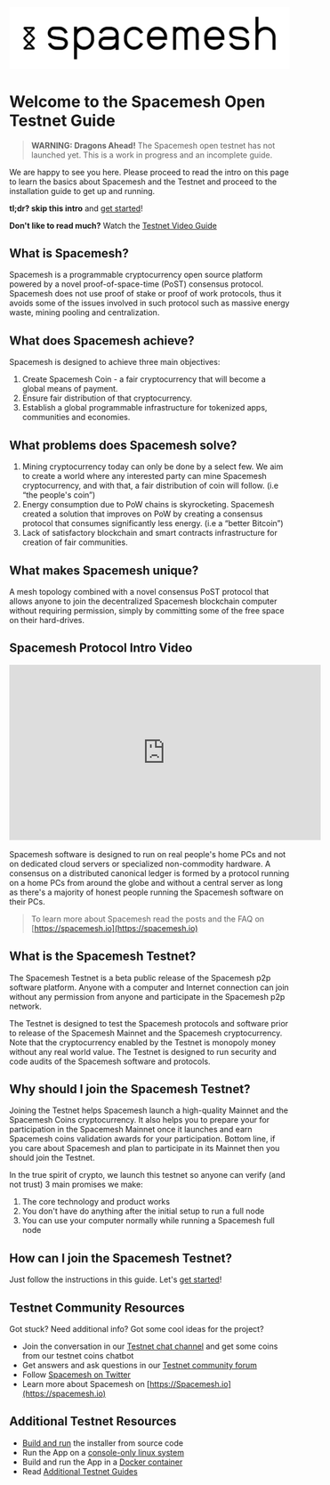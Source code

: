 ![](/images/logo.png)

# Welcome to the Spacemesh Open Testnet Guide

> **WARNING: Dragons Ahead!** The Spacemesh open testnet has not launched yet. This is a work in progress and an incomplete guide.

We are happy to see you here. Please proceed to read the intro on this page to learn the basics about Spacemesh and the Testnet and proceed to the installation guide to get up and running.

**tl;dr? skip this intro** and [get started](guide/install.md)!

**Don't like to read much?** Watch the [Testnet Video Guide](#)

## What is Spacemesh?
Spacemesh is a programmable cryptocurrency open source platform powered by a novel proof-of-space-time (PoST) consensus protocol. Spacemesh does not use  proof of stake or proof of work protocols, thus it avoids some of the issues involved in such protocol such as massive energy waste, mining pooling and centralization.

## What does Spacemesh achieve?
Spacemesh  is designed to achieve three main objectives:
1. Create Spacemesh Coin - a fair cryptocurrency that will become a global means of payment.
2. Ensure  fair distribution of that cryptocurrency.
3. Establish a global programmable infrastructure for tokenized apps, communities and economies.

## What problems does Spacemesh solve?
1. Mining cryptocurrency today can only be done by a select few. We aim to create a world where any interested party can mine Spacemesh cryptocurrency, and with that, a fair distribution of coin will follow.  (i.e “the people's coin”)
2. Energy consumption due to PoW chains is skyrocketing. Spacemesh created a solution that improves on PoW by creating a consensus protocol that consumes significantly less energy. (i.e a “better Bitcoin”)
3. Lack of satisfactory blockchain and smart contracts infrastructure for creation of fair communities.

## What makes Spacemesh unique?
A mesh topology combined with a novel consensus PoST protocol that allows anyone to join the decentralized Spacemesh blockchain computer without requiring permission, simply by committing some of the free space on their hard-drives.

## Spacemesh Protocol Intro Video
<div width="100%" align="center">
<iframe width="560" height="315" src="https://www.youtube.com/embed/videoseries?list=PL5BszCNLCnMP49lAl2OWX3L8GK50ngq0Y&rel=0" frameborder="0" allow="autoplay; encrypted-media" allowfullscreen></iframe>
</div>

Spacemesh software is designed to run on real people's home PCs and not on dedicated cloud servers or specialized non-commodity hardware. A consensus on a distributed canonical ledger is formed by a protocol running on a home PCs from around the globe and without a central server as long as there's a majority of honest people running the Spacemesh software on their PCs.

> To learn more about Spacemesh read the posts and the FAQ on [https://spacemesh.io](https://spacemesh.io)

## What is the Spacemesh Testnet?
The Spacemesh Testnet is a beta public release of the Spacemesh p2p software platform. Anyone with a computer and Internet connection can join without any permission from anyone and participate in the Spacemesh p2p network.

The Testnet is designed to test the Spacemesh protocols and software prior to release of the Spacemesh Mainnet and the Spacemesh cryptocurrency. Note that the cryptocurrency enabled by the Testnet is monopoly money without any real world value. The Testnet is designed to run security and code audits of the Spacemesh software and protocols.

## Why should I join the Spacemesh Testnet?
Joining the Testnet helps Spacemesh launch a high-quality Mainnet and the Spacemesh Coins cryptocurrency. It also helps you to prepare your for participation in the Spacemesh Mainnet once it launches and earn Spacemesh coins validation awards for your participation. Bottom line, if you care about Spacemesh and plan to participate in its Mainnet then you should join the Testnet.

In the true spirit of crypto, we launch this testnet so anyone can verify (and not trust) 3 main promises we make:
1. The core technology and product works
2. You don't have do anything after the initial setup to run a full node
3. You can use your computer normally while running a Spacemesh full node

## How can I join the Spacemesh Testnet?
Just follow the instructions in this guide. Let's [get started](guide/install.md)!

## Testnet Community Resources
Got stuck? Need additional info? Got some cool ideas for the project?
- Join the conversation in our [Testnet chat channel](https://gitter.im/spacemesh-os/testnet) and get some coins from our testnet coins chatbot
- Get answers and ask questions in our [Testnet community forum](https://community.spacemesh.io/c/testnet)
- Follow [Spacemesh on Twitter](https://twitter.com/teamspacemesh)
- Learn more about Spacemesh on [https://Spacemesh.io](https://spacemesh.io)

## Additional Testnet Resources
- [Build and run](build.md) the installer from source code
- Run the App on a [console-only linux system](linux.md)
- Build and run the App in a [Docker container](docker.md)
- Read [Additional Testnet Guides](all.md)
